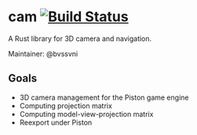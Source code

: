 # cam [![Build Status](https://travis-ci.org/PistonDevelopers/cam.svg?branch=master)](https://travis-ci.org/PistonDevelopers/cam)

A Rust library for 3D camera and navigation.

Maintainer: @bvssvni

## Goals

- 3D camera management for the Piston game engine
- Computing projection matrix
- Computing model-view-projection matrix
- Reexport under Piston
